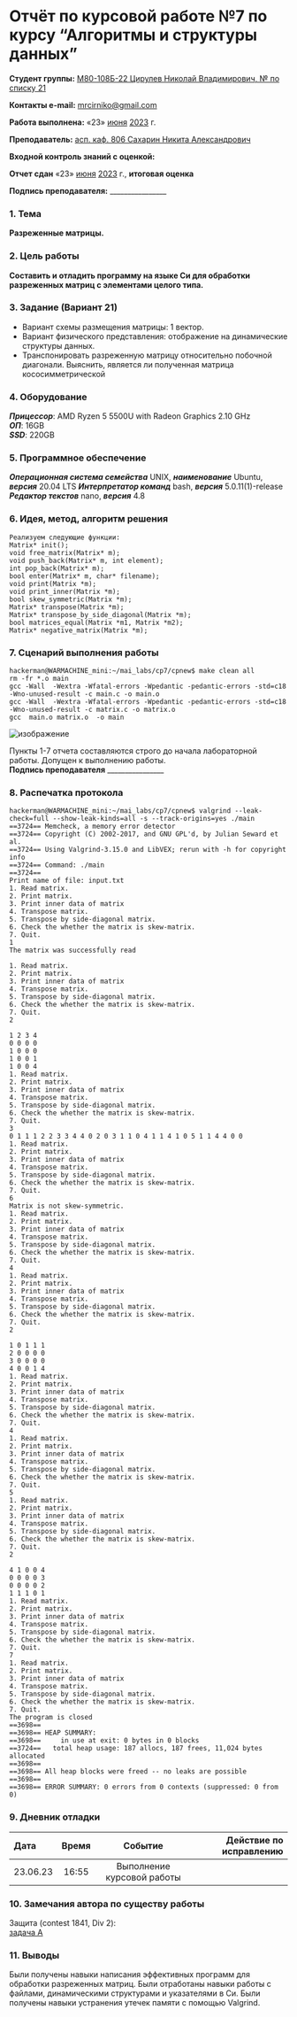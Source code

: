 

# Отчёт по курсовой работе №7 по курсу “Алгоритмы и структуры данных”

<b>Студент группы:</b> <ins>М80-108Б-22 Цирулев Николай Владимирович, № по списку 21</ins> 

<b>Контакты e-mail:</b> <ins>mrcirniko@gmail.com</ins>

<b>Работа выполнена:</b> «23» <ins>июня</ins> <ins>2023</ins> г.

<b>Преподаватель:</b> <ins>асп. каф. 806 Сахарин Никита Александрович</ins>

<b>Входной контроль знаний с оценкой:</b> <ins> </ins>

<b>Отчет сдан</b> «23» <ins>июня</ins> <ins>2023</ins> г., <b>итоговая оценка</b> <ins> </ins>

<b>Подпись преподавателя:</b> ________________

### 1. Тема
__Разреженные матрицы.__

### 2. Цель работы
__Составить и отладить программу на языке Си для обработки разреженных матриц с элементами целого типа.__

### 3. Задание (Вариант 21)
- Вариант схемы размещения матрицы: 1 вектор.
- Вариант физического представления: отображение на динамические структуры данных.
- Транспонировать разреженную матрицу относительно побочной диагонали. Выяснить, является ли полученная матрица кососимметрической

### 4. Оборудование
___Прицессор___: AMD Ryzen 5 5500U with Radeon Graphics 2.10 GHz \
___ОП___: 16GB \
___SSD___: 220GB

### 5. Программное обеспечение
___Операционная система семейства___ UNIX, ___наименование___ Ubuntu, ___версия___  20.04 LTS
___Интерпретатор команд___ bash, ___версия___ 5.0.11(1)-release
___Редактор текстов___ nano, ___версия___ 4.8

### 6. Идея, метод, алгоритм решения
```
Реализуем следующие функции:  
Matrix* init();  
void free_matrix(Matrix* m);  
void push_back(Matrix* m, int element);  
int pop_back(Matrix* m);  
bool enter(Matrix* m, char* filename);  
void print(Matrix *m);  
void print_inner(Matrix *m);  
bool skew_symmetric(Matrix *m);  
Matrix* transpose(Matrix *m);  
Matrix* transpose_by_side_diagonal(Matrix *m);  
bool matrices_equal(Matrix *m1, Matrix *m2);  
Matrix* negative_matrix(Matrix *m);  
```

### 7. Сценарий выполнения работы
```
hackerman@WARMACHINE_mini:~/mai_labs/cp7/cpnew$ make clean all
rm -fr *.o main
gcc -Wall  -Wextra -Wfatal-errors -Wpedantic -pedantic-errors -std=c18 -Wno-unused-result -c main.c -o main.o
gcc -Wall  -Wextra -Wfatal-errors -Wpedantic -pedantic-errors -std=c18 -Wno-unused-result -c matrix.c -o matrix.o
gcc  main.o matrix.o  -o main
```
![изображение](https://github.com/mai-806-1st-year/fundamentals-of-computer-science-NikolayTsirulev/assets/86667038/a0e56e9b-ac44-47cf-b9d5-25b0d52bd6e7)


Пункты 1-7 отчета составляются строго до начала лабораторной работы.
Допущен к выполнению работы.  
<b>Подпись преподавателя</b> ________________

### 8. Распечатка протокола
 ```
hackerman@WARMACHINE_mini:~/mai_labs/cp7/cpnew$ valgrind --leak-check=full --show-leak-kinds=all -s --track-origins=yes ./main
==3724== Memcheck, a memory error detector
==3724== Copyright (C) 2002-2017, and GNU GPL'd, by Julian Seward et al.
==3724== Using Valgrind-3.15.0 and LibVEX; rerun with -h for copyright info
==3724== Command: ./main
==3724==
Print name of file: input.txt
1. Read matrix.
2. Print matrix.
3. Print inner data of matrix
4. Transpose matrix.
5. Transpose by side-diagonal matrix.
6. Check the whether the matrix is skew-matrix.
7. Quit.
1
The matrix was successfully read

1. Read matrix.
2. Print matrix.
3. Print inner data of matrix
4. Transpose matrix.
5. Transpose by side-diagonal matrix.
6. Check the whether the matrix is skew-matrix.
7. Quit.
2

1 2 3 4
0 0 0 0
1 0 0 0
1 0 0 1
1 0 0 4
1. Read matrix.
2. Print matrix.
3. Print inner data of matrix
4. Transpose matrix.
5. Transpose by side-diagonal matrix.
6. Check the whether the matrix is skew-matrix.
7. Quit.
3
0 1 1 1 2 2 3 3 4 4 0 2 0 3 1 1 0 4 1 1 4 1 0 5 1 1 4 4 0 0
1. Read matrix.
2. Print matrix.
3. Print inner data of matrix
4. Transpose matrix.
5. Transpose by side-diagonal matrix.
6. Check the whether the matrix is skew-matrix.
7. Quit.
6
Matrix is not skew-symmetric.
1. Read matrix.
2. Print matrix.
3. Print inner data of matrix
4. Transpose matrix.
5. Transpose by side-diagonal matrix.
6. Check the whether the matrix is skew-matrix.
7. Quit.
4
1. Read matrix.
2. Print matrix.
3. Print inner data of matrix
4. Transpose matrix.
5. Transpose by side-diagonal matrix.
6. Check the whether the matrix is skew-matrix.
7. Quit.
2

1 0 1 1 1
2 0 0 0 0
3 0 0 0 0
4 0 0 1 4
1. Read matrix.
2. Print matrix.
3. Print inner data of matrix
4. Transpose matrix.
5. Transpose by side-diagonal matrix.
6. Check the whether the matrix is skew-matrix.
7. Quit.
4
1. Read matrix.
2. Print matrix.
3. Print inner data of matrix
4. Transpose matrix.
5. Transpose by side-diagonal matrix.
6. Check the whether the matrix is skew-matrix.
7. Quit.
5
1. Read matrix.
2. Print matrix.
3. Print inner data of matrix
4. Transpose matrix.
5. Transpose by side-diagonal matrix.
6. Check the whether the matrix is skew-matrix.
7. Quit.
2

4 1 0 0 4
0 0 0 0 3
0 0 0 0 2
1 1 1 0 1
1. Read matrix.
2. Print matrix.
3. Print inner data of matrix
4. Transpose matrix.
5. Transpose by side-diagonal matrix.
6. Check the whether the matrix is skew-matrix.
7. Quit.
7
1. Read matrix.
2. Print matrix.
3. Print inner data of matrix
4. Transpose matrix.
5. Transpose by side-diagonal matrix.
6. Check the whether the matrix is skew-matrix.
7. Quit.
The program is closed
==3698==
==3698== HEAP SUMMARY:
==3698==     in use at exit: 0 bytes in 0 blocks
==3724==   total heap usage: 187 allocs, 187 frees, 11,024 bytes allocated
==3698==
==3698== All heap blocks were freed -- no leaks are possible
==3698==
==3698== ERROR SUMMARY: 0 errors from 0 contexts (suppressed: 0 from 0)
 ```

### 9. Дневник отладки

|  Дата    | Время | Событие  | Действие по исправлению |
|:------------- |:---------------:|:---------------:| -------------:|
| 23.06.23 | 16:55 | Выполнение курсовой работы | |

### 10. Замечания автора по существу работы
Защита (contest 1841, Div 2):  
[задача A](https://codeforces.com/contest/1841/submission/209398915)  


### 11. Выводы
Были получены навыки написания эффективных программ для обработки разреженных матриц. Были отработаны навыки работы с файлами, динамическими структурами и указателями в Си. Были получены навыки устранения утечек памяти с помощью Valgrind.

